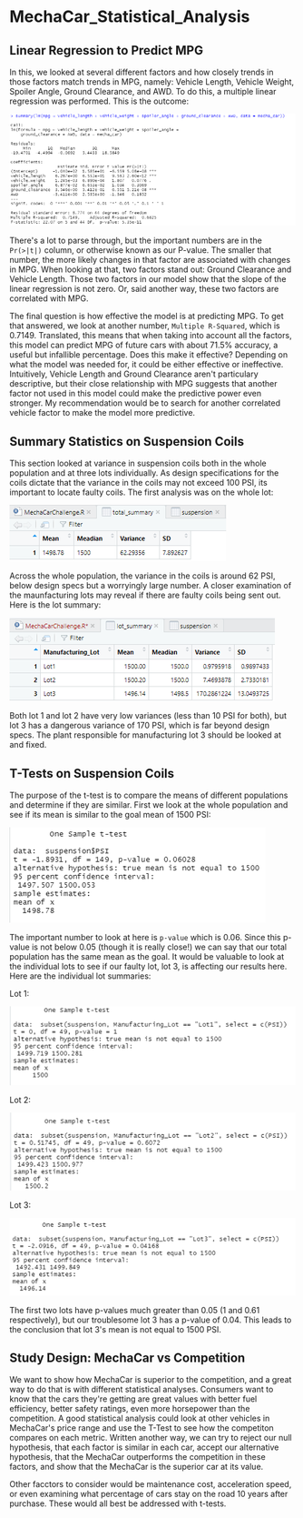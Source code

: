 # MechaCar_Statistical_Analysis
## Linear Regression to Predict MPG
In this, we looked at several different factors and how closely trends in those factors match trends in MPG, namely: Vehicle Length, Vehicle Weight, Spoiler Angle, Ground Clearance, and AWD. To do this, a multiple linear regression was performed. This is the outcome:

![lm](Resources/summary_statistics_lm.PNG)

There's a lot to parse through, but the important numbers are in the `Pr(>|t|)` column, or otherwise known as our P-value. The smaller that number, the more likely changes in that factor are associated with changes in MPG. When looking at that, two factors stand out: Ground Clearance and Vehicle Length. Those two factors in our model show that the slope of the linear regression is not zero. Or, said another way, these two factors are correlated with MPG.

The final question is how effective the model is at predicting MPG. To get that answered, we look at another number, `Multiple R-Squared`, which is 0.7149. Translated, this means that when taking into account all the factors, this model can predict MPG of future cars with about 71.5% accuracy, a useful but infallible percentage. Does this make it effective? Depending on what the model was needed for, it could be either effective or ineffective. Intuitively, Vehicle Length and Ground Clearance aren't particulary descriptive, but their close relationship with MPG suggests that another factor not used in this model could make the predictive power even stronger. My recommendation would be to search for another correlated vehicle factor to make the model more predictive.
## Summary Statistics on Suspension Coils
This section looked at variance in suspension coils both in the whole population and at three lots individually. As design specifications for the coils dictate that the variance in the coils may not exceed 100 PSI, its important to locate faulty coils. The first analysis was on the whole lot:

![total summary](Resources/total_summary.PNG)

Across the whole population, the variance in the coils is around 62 PSI, below design specs but a worryingly large number. A closer examination of the maunfacturing lots may reveal if there are faulty coils being sent out. Here is the lot summary:

![lot summary](Resources/lot_summary.PNG)

Both lot 1 and lot 2 have very low variances (less than 10 PSI for both), but lot 3 has a dangerous variance of 170 PSI, which is far beyond design specs. The plant responsible for manufacturing lot 3 should be looked at and fixed.
## T-Tests on Suspension Coils
The purpose of the t-test is to compare the means of different populations and determine if they are similar. First we look at the whole population and see if its mean is similar to the goal mean of 1500 PSI:

![t test total](Resources/t_test_total.PNG)

The important number to look at here is `p-value` which is 0.06. Since this p-value is not below 0.05 (though it is really close!) we can say that our total population has the same mean as the goal. It would be valuable to look at the individual lots to see if our faulty lot, lot 3, is affecting our results here. Here are the individual lot summaries:

Lot 1:

![lot 1](Resources/lot1_t_test.PNG)

Lot 2:

![lot 2](Resources/lot2_t_test.PNG)

Lot 3:

![lot 3](Resources/lot3_t_test.PNG)

The first two lots have p-values much greater than 0.05 (1 and 0.61 respectively), but our troublesome lot 3 has a p-value of 0.04. This leads to the conclusion that lot 3's mean is not equal to 1500 PSI.
## Study Design: MechaCar vs Competition
We want to show how MechaCar is superior to the competition, and a great way to do that is with different statistical analyses. Consumers want to know that the cars they're getting are great values with better fuel efficiency, better safety ratings, even more horsepower than the competition. A good statistical analysis could look at other vehicles in MechaCar's price range and use the T-Test to see how the competiton compares on each metric. Written another way, we can try to reject our null hypothesis, that each factor is similar in each car, accept our alternative hypothesis, that the MechaCar outperforms the competition in these factors, and show that the MechaCar is the superior car at its value.

Other facctors to consider would be maintenance cost, acceleration speed, or even examining what percentage of cars stay on the road 10 years after purchase. These would all best be addressed with t-tests.